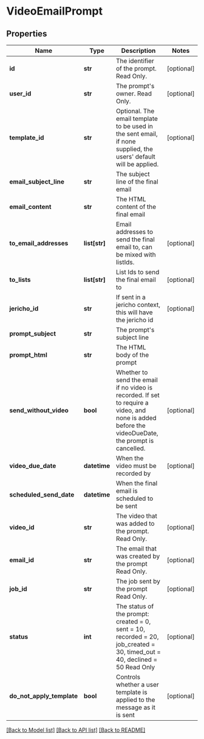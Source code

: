 # VideoEmailPrompt

## Properties
Name | Type | Description | Notes
------------ | ------------- | ------------- | -------------
**id** | **str** | The identifier of the prompt. Read Only. | [optional] 
**user_id** | **str** | The prompt&#39;s owner. Read Only. | [optional] 
**template_id** | **str** | Optional. The email template to be used in the sent email, if none supplied, the users&#39; default will be applied. | [optional] 
**email_subject_line** | **str** | The subject line of the final email | 
**email_content** | **str** | The HTML content of the final email | 
**to_email_addresses** | **list[str]** | Email addresses to send the final email to, can be mixed with listIds. | [optional] 
**to_lists** | **list[str]** | List Ids to send the final email to | [optional] 
**jericho_id** | **str** | If sent in a jericho context, this will have the jericho id | [optional] 
**prompt_subject** | **str** | The prompt&#39;s subject line | 
**prompt_html** | **str** | The HTML body of the prompt | 
**send_without_video** | **bool** | Whether to send the email if no video is recorded. If set to require a video, and none is added before the videoDueDate, the prompt is cancelled. | [optional] 
**video_due_date** | **datetime** | When the video must be recorded by | [optional] 
**scheduled_send_date** | **datetime** | When the final email is scheduled to be sent | 
**video_id** | **str** | The video that was added to the prompt. Read Only. | [optional] 
**email_id** | **str** | The email that was created by the prompt Read Only. | [optional] 
**job_id** | **str** | The job sent by the prompt Read Only. | [optional] 
**status** | **int** | The status of the prompt: created &#x3D; 0, sent &#x3D; 10, recorded &#x3D; 20, job_created &#x3D; 30, timed_out &#x3D; 40, declined &#x3D; 50 Read Only | [optional] 
**do_not_apply_template** | **bool** | Controls whether a user template is applied to the message as it is sent | [optional] 

[[Back to Model list]](../README.md#documentation-for-models) [[Back to API list]](../README.md#documentation-for-api-endpoints) [[Back to README]](../README.md)



